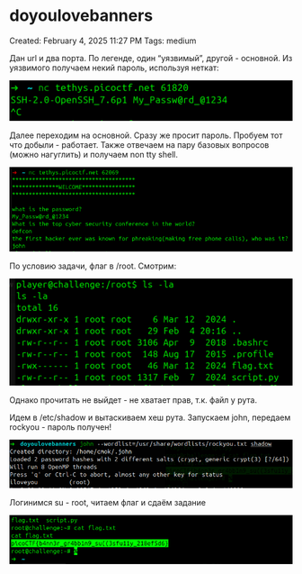 # doyoulovebanners

Created: February 4, 2025 11:27 PM
Tags: medium

Дан url и два порта. По легенде, один “уязвимый”, другой - основной. Из уязвимого получаем некий пароль, используя неткат:

![image.png](doyoulovebanners%20190021737a8980a38f4ff732cd80a311/image.png)

Далее переходим на основной. Сразу же просит пароль. Пробуем тот что добыли - работает. Также отвечаем на пару базовых вопросов (можно нагуглить) и получаем non tty shell.

![image.png](doyoulovebanners%20190021737a8980a38f4ff732cd80a311/image%201.png)

По условию задачи, флаг в /root. Смотрим:

![image.png](doyoulovebanners%20190021737a8980a38f4ff732cd80a311/image%202.png)

Однако прочитать не выйдет - не хватает прав, т.к. файл у рута.

Идем в /etc/shadow и вытаскиваем хеш рута. Запускаем john, передаем rockyou - пароль получен!

![image.png](doyoulovebanners%20190021737a8980a38f4ff732cd80a311/image%203.png)

Логинимся su - root, читаем флаг и сдаём задание

![image.png](doyoulovebanners%20190021737a8980a38f4ff732cd80a311/image%204.png)